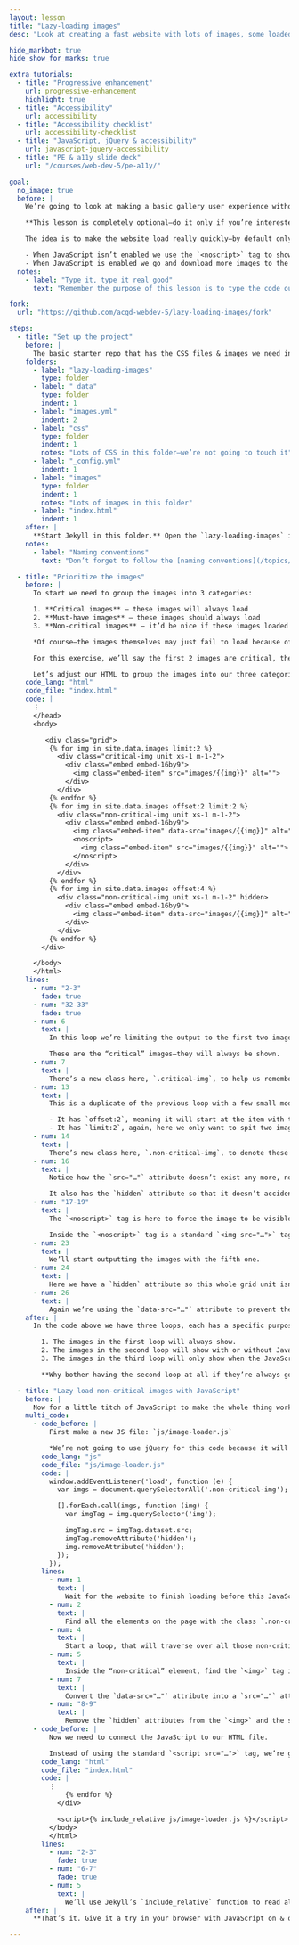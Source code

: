 ```yaml
---
layout: lesson
title: "Lazy-loading images"
desc: "Look at creating a fast website with lots of images, some loaded without JavaScript & more loaded with JavaScript."

hide_markbot: true
hide_show_for_marks: true

extra_tutorials:
  - title: "Progressive enhancement"
    url: progressive-enhancement
    highlight: true
  - title: "Accessibility"
    url: accessibility
  - title: "Accessibility checklist"
    url: accessibility-checklist
  - title: "JavaScript, jQuery & accessibility"
    url: javascript-jquery-accessibility
  - title: "PE & a11y slide deck"
    url: "/courses/web-dev-5/pe-a11y/"

goal:
  no_image: true
  before: |
    We’re going to look at making a basic gallery user experience without JavaScript then enhance it with some JavaScript to substantially improve the loading and rendering performance.

    **This lesson is completely optional—do it only if you’re interested in making your portfolio much faster.**

    The idea is to make the website load really quickly—by default only showing a few images.

    - When JavaScript isn’t enabled we use the `<noscript>` tag to show more images.
    - When JavaScript is enabled we go and download more images to the page after it has already loaded.
  notes:
    - label: "Type it, type it real good"
      text: "Remember the purpose of this lesson is to type the code out yourself—build up that muscle memory in your fingers!"

fork:
  url: "https://github.com/acgd-webdev-5/lazy-loading-images/fork"

steps:
  - title: "Set up the project"
    before: |
      The basic starter repo that has the CSS files & images we need inside it—we’re going to work from that.
    folders:
      - label: "lazy-loading-images"
        type: folder
      - label: "_data"
        type: folder
        indent: 1
      - label: "images.yml"
        indent: 2
      - label: "css"
        type: folder
        indent: 1
        notes: "Lots of CSS in this folder—we’re not going to touch it"
      - label: "_config.yml"
        indent: 1
      - label: "images"
        type: folder
        indent: 1
        notes: "Lots of images in this folder"
      - label: "index.html"
        indent: 1
    after: |
      **Start Jekyll in this folder.** Open the `lazy-loading-images` into your code editor.
    notes:
      - label: "Naming conventions"
        text: "Don’t forget to follow the [naming conventions](/topics/naming-paths-cheat-sheet/#naming-conventions)."

  - title: "Prioritize the images"
    before: |
      To start we need to group the images into 3 categories:

      1. **Critical images** — these images will always load
      2. **Must-have images** — these images should always load
      3. **Non-critical images** — it’d be nice if these images loaded

      *Of course—the images themselves may just fail to load because of slow Internet—there’s nothing we can do to mitigate that.*

      For this exercise, we’ll say the first 2 images are critical, the next 2 are must-have, and the rest are non-critical images.

      Let’s adjust our HTML to group the images into our three categories.
    code_lang: "html"
    code_file: "index.html"
    code: |
      ⋮
      </head>
      <body>

         <div class="grid">
          {% for img in site.data.images limit:2 %}
            <div class="critical-img unit xs-1 m-1-2">
              <div class="embed embed-16by9">
                <img class="embed-item" src="images/{{img}}" alt="">
              </div>
            </div>
          {% endfor %}
          {% for img in site.data.images offset:2 limit:2 %}
            <div class="non-critical-img unit xs-1 m-1-2">
              <div class="embed embed-16by9">
                <img class="embed-item" data-src="images/{{img}}" alt="" hidden>
                <noscript>
                  <img class="embed-item" src="images/{{img}}" alt="">
                </noscript>
              </div>
            </div>
          {% endfor %}
          {% for img in site.data.images offset:4 %}
            <div class="non-critical-img unit xs-1 m-1-2" hidden>
              <div class="embed embed-16by9">
                <img class="embed-item" data-src="images/{{img}}" alt="">
              </div>
            </div>
          {% endfor %}
        </div>

      </body>
      </html>
    lines:
      - num: "2-3"
        fade: true
      - num: "32-33"
        fade: true
      - num: 6
        text: |
          In this loop we’re limiting the output to the first two images.

          These are the “critical” images—they will always be shown.
      - num: 7
        text: |
          There’s a new class here, `.critical-img`, to help us remember the importance of this image.
      - num: 13
        text: |
          This is a duplicate of the previous loop with a few small modifications:

          - It has `offset:2`, meaning it will start at the item with the index of 2, aka the 3rd item.
          - It has `limit:2`, again, here we only want to spit two images out—these are our “must-have” images.
      - num: 14
        text: |
          There’s new class here, `.non-critical-img`, to denote these as being “non critical” images—we’ll be using this in JavaScript later.
      - num: 16
        text: |
          Notice how the `src="…"` attribute doesn’t exist any more, now it’s `data-src="…"`, this is to prevent the image from downloading. It can’t download unless it has an `src="…"` attribute.

          It also has the `hidden` attribute so that it doesn’t accidentally get shown.
      - num: "17-19"
        text: |
          The `<noscript>` tag is here to force the image to be visible if JavaScript isn’t available.

          Inside the `<noscript>` tag is a standard `<img src="…">` tag that will only get triggered if JavaScript is disabled in the browser.
      - num: 23
        text: |
          We’ll start outputting the images with the fifth one.
      - num: 24
        text: |
          Here we have a `hidden` attribute so this whole grid unit isn’t shown until the JavaScript executes.
      - num: 26
        text: |
          Again we’re using the `data-src="…"` attribute to prevent these images from loading.
    after: |
      In the code above we have three loops, each has a specific purpose and ties to the our image categories:

        1. The images in the first loop will always show.
        2. The images in the second loop will show with or without JavaScript, essentially they will also *always* show.
        3. The images in the third loop will only show when the JavaScript is triggered.

        **Why bother having the second loop at all if they’re always going to show?** To help the page load faster. Most (almost all) browsers have JavaScript enabled, so these images can be triggered later with JavaScript. The page will load super quick, showing only the images in the first loop, then the JavaScript will kick in and start downloading the rest—but our user will already have a nice, complete page.

  - title: "Lazy load non-critical images with JavaScript"
    before: |
      Now for a little titch of JavaScript to make the whole thing work together.
    multi_code:
      - code_before: |
          First make a new JS file: `js/image-loader.js`

          *We’re not going to use jQuery for this code because it will just slow our website down. There’s so little JavaScript that jQuery adds a massive, unnecessary overhead.*
        code_lang: "js"
        code_file: "js/image-loader.js"
        code: |
          window.addEventListener('load', function (e) {
            var imgs = document.querySelectorAll('.non-critical-img');

            [].forEach.call(imgs, function (img) {
              var imgTag = img.querySelector('img');

              imgTag.src = imgTag.dataset.src;
              imgTag.removeAttribute('hidden');
              img.removeAttribute('hidden');
            });
          });
        lines:
          - num: 1
            text: |
              Wait for the website to finish loading before this JavaScript is triggered.
          - num: 2
            text: |
              Find all the elements on the page with the class `.non-critical-img`
          - num: 4
            text: |
              Start a loop, that will traverse over all those non-critical images that JavaScript found.
          - num: 5
            text: |
              Inside the “non-critical” element, find the `<img>` tag itself.
          - num: 7
            text: |
              Convert the `data-src="…"` attribute into a `src="…"` attribute so the image will start downloading.
          - num: "8-9"
            text: |
              Remove the `hidden` attributes from the `<img>` and the surrounding `<div>` tags.
      - code_before: |
          Now we need to connect the JavaScript to our HTML file.

          Instead of using the standard `<script src="…">` tag, we’re going to embed the JavaScript right on the page. This will help mitigate the possibility of the external JavaScript file not downloading.
        code_lang: "html"
        code_file: "index.html"
        code: |
          ⋮
              {% endfor %}
            </div>

            <script>{% include_relative js/image-loader.js %}</script>
          </body>
          </html>
        lines:
          - num: "2-3"
            fade: true
          - num: "6-7"
            fade: true
          - num: 5
            text: |
              We’ll use Jekyll’s `include_relative` function to read all the JavaScript from our file and output it into the page itself.
    after: |
      **That’s it. Give it a try in your browser with JavaScript on & off and with the network speed throttle to see how it significantly improves performance.**

---
```

